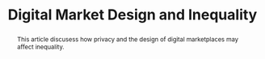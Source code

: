 ---
layout:
title: "Digital Market Design and Inequality"
category: research
published: 0
abstract: This article discusess how privacy and the design of digital marketplaces may affect inequality.
journal: In preparation for Oxford University Press Volume IV&#58; "More Equal by Design&#58; Economic Design Responses to Inequality". Eds. Scott Duke Kominers and Alex Teytelboym.
order: 7
link: "/assets/digital_md_inequality.pdf"
bib: <br> @article{fradkin2017md_inequality,
  title={Digital Market Design and Inequality},
  author={Fradkin, Andrey},
  year={2017}}
bibjs: "toggleMe('md_inequality_bib'); return false;"
bib_abbrev: 'md_inequality_bib'
js: "toggleMe('md_inequality'); return false;"
js_abbrev: 'md_inequality'
---